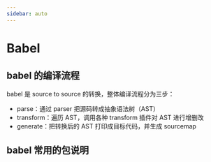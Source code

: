 ```yaml
---
sidebar: auto
---
```


# Babel

## babel 的编译流程
babel 是 source to source 的转换，整体编译流程分为三步：
- parse：通过 parser 把源码转成抽象语法树（AST）
- transform：遍历 AST，调用各种 transform 插件对 AST 进行增删改
- generate：把转换后的 AST 打印成目标代码，并生成 sourcemap

## babel 常用的包说明


